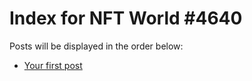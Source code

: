 # Index for NFT World #4640
Posts will be displayed in the order below:

- [Your first post](./001-first.md)

